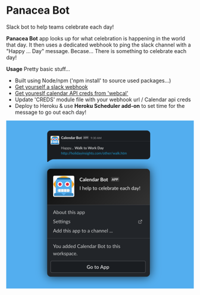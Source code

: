 # Panacea Bot
Slack bot to help teams celebrate each day!

**Panacea Bot** app looks up for what celebration is happening in the world that day.
It then uses a dedicated webhook to ping the slack channel with a "Happy ... Day" message. Becase... 
There is something to celebrate each day!

**Usage** 
Pretty basic stuff... 
- Built using Node/npm ('npm install' to source used packages...) 
- [Get yourself a slack webhook](https://api.slack.com/messaging/webhooks)
- [Get youreslf calendar API creds from 'webcal'](http://www.webcal.fi/en-US/other_file_formats.php)
- Update 'CREDS' module file with your webhook url / Calendar api creds
- Deploy to Heroku & use **Heroku Scheduler add-on** to set time for the message to go out each day!

![Image of Panacea-bot](https://github.com/valiauga/panacea-bot/blob/master/images/0-hello.png)
